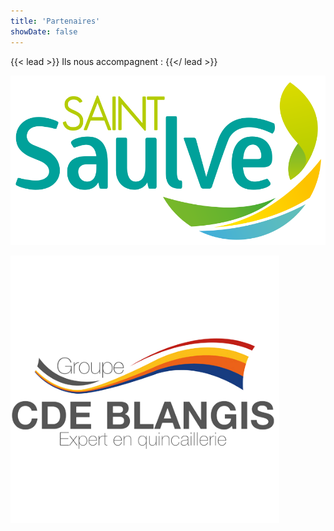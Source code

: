 ```yaml
---
title: 'Partenaires'
showDate: false
---
```


{{< lead >}}
Ils nous accompagnent :
{{</ lead >}}

![Logo Saint Saulve](st_saulve.svg)

![Logo CDE Blangis](cde-blangis.png)
